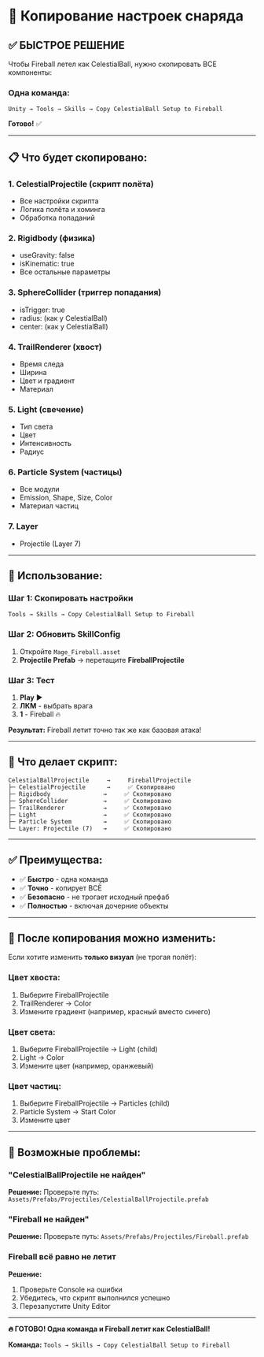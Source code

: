 # 🚀 Копирование настроек снаряда

## ✅ БЫСТРОЕ РЕШЕНИЕ

Чтобы Fireball летел как CelestialBall, нужно скопировать ВСЕ компоненты:

### Одна команда:
```
Unity → Tools → Skills → Copy CelestialBall Setup to Fireball
```

**Готово!** ✅

---

## 📋 Что будет скопировано:

### 1. CelestialProjectile (скрипт полёта)
- Все настройки скрипта
- Логика полёта и хоминга
- Обработка попаданий

### 2. Rigidbody (физика)
- useGravity: false
- isKinematic: true
- Все остальные параметры

### 3. SphereCollider (триггер попадания)
- isTrigger: true
- radius: (как у CelestialBall)
- center: (как у CelestialBall)

### 4. TrailRenderer (хвост)
- Время следа
- Ширина
- Цвет и градиент
- Материал

### 5. Light (свечение)
- Тип света
- Цвет
- Интенсивность
- Радиус

### 6. Particle System (частицы)
- Все модули
- Emission, Shape, Size, Color
- Материал частиц

### 7. Layer
- Projectile (Layer 7)

---

## 🎯 Использование:

### Шаг 1: Скопировать настройки
```
Tools → Skills → Copy CelestialBall Setup to Fireball
```

### Шаг 2: Обновить SkillConfig
1. Откройте `Mage_Fireball.asset`
2. **Projectile Prefab** → перетащите **FireballProjectile**

### Шаг 3: Тест
1. **Play** ▶️
2. **ЛКМ** - выбрать врага
3. **1** - Fireball 🔥

**Результат:** Fireball летит точно так же как базовая атака!

---

## 🔧 Что делает скрипт:

```
CelestialBallProjectile     →     FireballProjectile
├─ CelestialProjectile      →     ✅ Скопировано
├─ Rigidbody               →     ✅ Скопировано
├─ SphereCollider          →     ✅ Скопировано
├─ TrailRenderer           →     ✅ Скопировано
├─ Light                   →     ✅ Скопировано
├─ Particle System         →     ✅ Скопировано
└─ Layer: Projectile (7)   →     ✅ Скопировано
```

---

## ✅ Преимущества:

- ✅ **Быстро** - одна команда
- ✅ **Точно** - копирует ВСЁ
- ✅ **Безопасно** - не трогает исходный префаб
- ✅ **Полностью** - включая дочерние объекты

---

## 🎨 После копирования можно изменить:

Если хотите изменить **только визуал** (не трогая полёт):

### Цвет хвоста:
1. Выберите FireballProjectile
2. TrailRenderer → Color
3. Измените градиент (например, красный вместо синего)

### Цвет света:
1. Выберите FireballProjectile → Light (child)
2. Light → Color
3. Измените цвет (например, оранжевый)

### Цвет частиц:
1. Выберите FireballProjectile → Particles (child)
2. Particle System → Start Color
3. Измените цвет

---

## 🐛 Возможные проблемы:

### "CelestialBallProjectile не найден"
**Решение:** Проверьте путь: `Assets/Prefabs/Projectiles/CelestialBallProjectile.prefab`

### "Fireball не найден"
**Решение:** Проверьте путь: `Assets/Prefabs/Projectiles/Fireball.prefab`

### Fireball всё равно не летит
**Решение:**
1. Проверьте Console на ошибки
2. Убедитесь, что скрипт выполнился успешно
3. Перезапустите Unity Editor

---

**🔥 ГОТОВО! Одна команда и Fireball летит как CelestialBall!**

**Команда:** `Tools → Skills → Copy CelestialBall Setup to Fireball`
